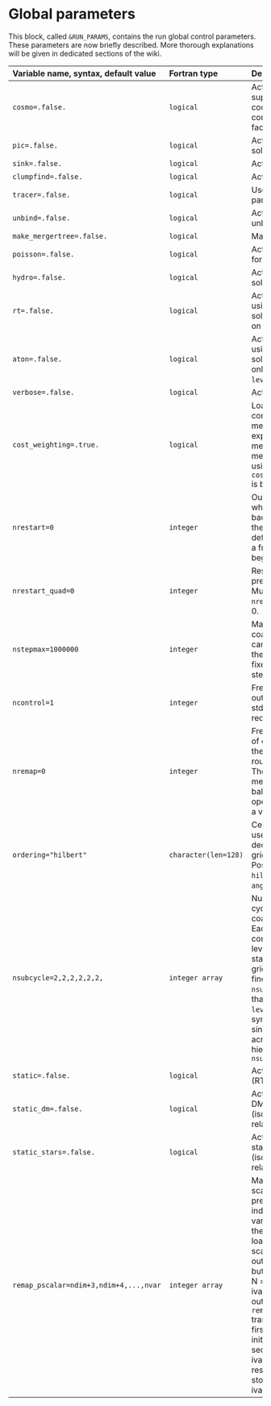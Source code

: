 

# Global parameters

This block, called `&RUN_PARAMS`, contains the run global control
parameters. These parameters are now briefly described.
More thorough explanations will be given in dedicated sections of the wiki.


| Variable name, syntax, default value | Fortran type  | Description               |
|:---------------------------- |:------------- |:------------------------- |
| `cosmo=.false.`              | `logical`     | Activate cosmological supercomoving cooordinates and computes the expansion factor |
| `pic=.false.`                |  `logical`    | Activate Particle-In-Cell solver |
| `sink=.false.`               |  `logical`    | Activate sink particles |
| `clumpfind=.false.`          |  `logical`    | Activate the clump finder |
| `tracer=.false.`             |  `logical`    | Use Monte Carlo tracer particles |
| `unbind=.false.`             |  `logical`    | Activate the particle unbinding for clumps |
| `make_mergertree=.false.`    |  `logical`    | Make merger trees |
| `poisson=.false.`            |  `logical`    | Activate Poisson solver for self-gravity |
| `hydro=.false.`              |  `logical`    | Activate hydro or MHD solver. |
| `rt=.false.`                 |  `logical`    | Activate radiative transfer using CPU-based M1 solver. This solver works on the AMR grid. |
| `aton=.false.`               |  `logical`    | Activate radiative transfer using GPU-based M1 solver. This solver works only on unigrid at `levelmin`. |
| `verbose=.false.`            |  `logical`    | Activate verbose mode. |
| `cost_weighting=.true.`      |  `logical`    | Load balancing based on computational cost, not memory. This is rather expensive in term of memory usage. For memory limited runs, using `cost_weighting=.false.` is better. |
| `nrestart=0`                 |  `integer`    | Output file number from which the code loads backup data and resumes the simulation, The default value, zero, is for a fresh start from the beginning (time=0).   |
| `nrestart_quad=0`                 |  `integer`    | Restart with double precision Hilbert keys. Must be equal to `nrestart`. Default value is 0.|
| `nstepmax=1000000`                 |  `integer`    | Maximum number of coarse time step. This can be used to terminate the simulation after a fixed amount of main steps. |
| `ncontrol=1`                 |  `integer`    | Frequency of screen output for control lines (to stdout), usually redirected into a log file. |
| `nremap=0`                   |  `integer`    | Frequency of call, in units of coarse time steps, for the load balancing routine, for MPI runs only. The default value, zero, means never. Load balancing is a slow operation, so use as high a value as possible. |
| `ordering="hilbert"`         |  `character(len=128)`    | Cell ordering method used in the domain decomposition of the grid, for MPI runs only. Possible values are `hilbert`, `planar` and `angular`. |
| `nsubcycle=2,2,2,2,2,2,`     |  `integer array`    | Number of fine level sub-cycling steps within one coarser level time step. Each value in the array corresponds to a given level of refinement, starting from the coarse grid at `levelmin` up to the finest level at `levelmax`. `nsubcycle(1)=1` means that `levelmin` and `levelmin+1` are synchronized. To enforce single time stepping across the whole AMR hierarchy, you need to set `nsubcycle=1,1,1,1,1,1,1,`|
| `static=.false.`            |  `logical`    | Activate full static mode (RT post processing) |
| `static_dm=.false.`            |  `logical`    | Activate static mode for DM particles only (isolated initial conditions relaxation) |
| `static_stars=.false.`            |  `logical`    | Activate static mode for star particles only (isolated initial conditions relaxation) |
| `remap_pscalar=ndim+3,ndim+4,...,nvar`            |  `integer array`    | Mapping for the passive scalars and non-thermal pressures. Value indicates in which variable the scalar from the restart should be loaded. [0 = ignore this scalar in the restart output, -N = do not read but initialise ivar=N to 0, N = read and initialise ivar=N from the restart output]. For example `remap_pscalar=-6,0,7,8,9` translates to: do not read first restart var but initialise ivar=6 to 0, skip second restart var, read ivar=[8,9,10] from the restart snapshot and store it in the current ivar=[7,8,9].|
